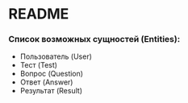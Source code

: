 # README
### Список возможных сущностей (Entities):
* Пользователь (User)
* Тест (Test)
* Вопрос (Question)
* Ответ (Answer)
* Результат (Result)
